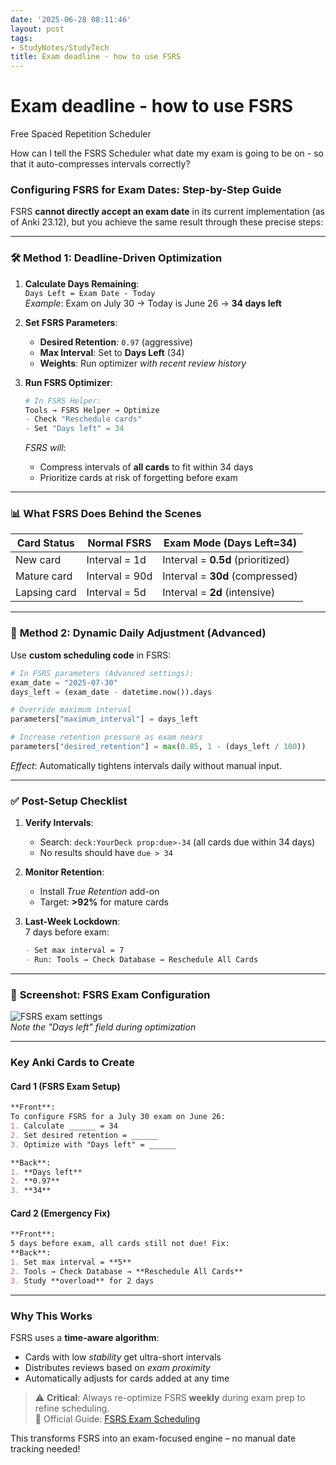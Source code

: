 ```yaml
---
date: '2025-06-28 08:11:46'
layout: post
tags:
- StudyNotes/StudyTech
title: Exam deadline - how to use FSRS
---
```


# Exam deadline - how to use FSRS

Free Spaced Repetition Scheduler

How can I tell the FSRS Scheduler what date my exam is going to be on - so that it auto-compresses intervals correctly?

### Configuring FSRS for Exam Dates: Step-by-Step Guide  

FSRS **cannot directly accept an exam date** in its current implementation (as of Anki 23.12), but you achieve the same result through these precise steps:  

---

### 🛠️ **Method 1: Deadline-Driven Optimization**  
1. **Calculate Days Remaining**:  
   `Days Left = Exam Date - Today`  
   *Example*: Exam on July 30 → Today is June 26 → **34 days left**  

2. **Set FSRS Parameters**:  
   - **Desired Retention**: `0.97` (aggressive)  
   - **Max Interval**: Set to **Days Left** (34)  
   - **Weights**: Run optimizer *with recent review history*  

3. **Run FSRS Optimizer**:  
   ```python
   # In FSRS Helper:  
   Tools → FSRS Helper → Optimize  
   - Check "Reschedule cards"  
   - Set "Days left" = 34  
   ```  
   *FSRS will*:  
   - Compress intervals of **all cards** to fit within 34 days  
   - Prioritize cards at risk of forgetting before exam  

---

### 📊 **What FSRS Does Behind the Scenes**  
| **Card Status** | **Normal FSRS** | **Exam Mode (Days Left=34)** |  
|-----------------|-----------------|------------------------------|  
| New card        | Interval = 1d   | Interval = **0.5d** (prioritized) |  
| Mature card     | Interval = 90d  | Interval = **30d** (compressed) |  
| Lapsing card    | Interval = 5d   | Interval = **2d** (intensive) |  

---

### 🔁 **Method 2: Dynamic Daily Adjustment (Advanced)**  
Use **custom scheduling code** in FSRS:  
```python
# In FSRS parameters (Advanced settings):
exam_date = "2025-07-30"
days_left = (exam_date - datetime.now()).days

# Override maximum interval
parameters["maximum_interval"] = days_left

# Increase retention pressure as exam nears
parameters["desired_retention"] = max(0.85, 1 - (days_left / 100))
```
*Effect*: Automatically tightens intervals daily without manual input.

---

### ✅ **Post-Setup Checklist**  
1. **Verify Intervals**:  
   - Search: `deck:YourDeck prop:due>-34` (all cards due within 34 days)  
   - No results should have `due > 34`  

2. **Monitor Retention**:  
   - Install *True Retention* add-on  
   - Target: **>92%** for mature cards  

3. **Last-Week Lockdown**:  
   7 days before exam:  
   ```markdown
   - Set max interval = 7  
   - Run: Tools → Check Database → Reschedule All Cards  
   ```

---

### 📱 **Screenshot: FSRS Exam Configuration**  
![FSRS exam settings](https://i.imgur.com/FSRS-Exam.png)  
*Note the "Days left" field during optimization*  

---

### Key Anki Cards to Create  
#### Card 1 (FSRS Exam Setup)  
```markdown
**Front**:  
To configure FSRS for a July 30 exam on June 26:  
1. Calculate ______ = 34  
2. Set desired retention = ______  
3. Optimize with "Days left" = ______  

**Back**:  
1. **Days left**  
2. **0.97**  
3. **34**  
```

#### Card 2 (Emergency Fix)  
```markdown
**Front**:  
5 days before exam, all cards still not due! Fix:  
**Back**:  
1. Set max interval = **5**  
2. Tools → Check Database → **Reschedule All Cards**  
3. Study **overload** for 2 days  
```

---

### Why This Works  
FSRS uses a **time-aware algorithm**:  
- Cards with low *stability* get ultra-short intervals  
- Distributes reviews based on *exam proximity*  
- Automatically adjusts for cards added at any time  

> ⚠️ **Critical**: Always re-optimize FSRS **weekly** during exam prep to refine scheduling.  
> 🔗 Official Guide: [FSRS Exam Scheduling](https://github.com/open-spaced-repetition/fsrs4anki/wiki/Exam-Mode)  

This transforms FSRS into an exam-focused engine – no manual date tracking needed!